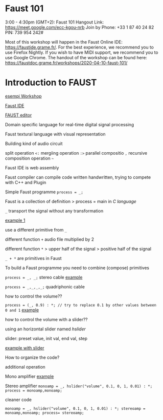# Faust 101

3:00 - 4:30pm (GMT+2): Faust 101
Hangout Link: https://meet.google.com/ecc-kgou-nrb
Join by Phone: +33 1 87 40 24 82‬ PIN: ‪739 954 242‬#

Most of this workshop will happen in the Faust Online IDE: https://faustide.grame.fr/. For the best experience, we recommend you to use Firefox Nightly. If you wish to have MIDI support, we recommend you to use Google Chrome. The handout of the workshop can be found here: https://faustdoc.grame.fr/workshops/2020-04-10-faust-101/

# Introduction to FAUST

[esempi Workshop](https://faustdoc.grame.fr/workshops/2020-04-10-faust-101/)

[Faust IDE](https://faust.grame.fr/ide/)

[FAUST editor](https://fausteditor.grame.fr)

Domain specific language for real-time digital signal processing

Faust textural language with visual representation

Building kind of audio circuit

split operation `<:`
mergiing operation `:>`
parallel compositio `,`
recursive composition operation `~`

Faust IDE is web assembly

Faust compiler can compile code written handwritten, trying to compete with C++ and Plugin

Simple Faust programme `process = _;`

Faust is a collection of definition > process = main in _C language_

`_` transport the signal without any transformation

[example 1](https://faustide.grame.fr/?code=https://faustdoc.grame.fr/workshops/2020-04-10-faust-101/exfaust0/exfaust0.dsp)

use a different primitive from `_`

different function `+` audio file  multiplied by 2

different function `*` > upper half of the signal > positive half of the signal

`_ + *` are primitives in Faust

To build a Faust programme you need to combine (compose) primitives

`process = _, _;` stereo cable [example](https://faustide.grame.fr/?code=https://faustdoc.grame.fr/workshops/2020-04-10-faust-101/exfaust3/exfaust3.dsp)

`process = _,_,_,_;` quadriphonic cable

how to control the volume??

`process = (_, 0.9) : *; // try to replace 0.1 by other values between 0 and 1`
[example](https://faustide.grame.fr/?code=https://faustdoc.grame.fr/workshops/2020-04-10-faust-101/exfaust4/exfaust4.dsp)

how to control the volume with a slider??

using an horizontal slider named _hslider_

slider: preset value, init val, end val, step

[example with slider](https://faustide.grame.fr/?code=https://faustdoc.grame.fr/workshops/2020-04-10-faust-101/exfaust5/exfaust5.dsp)

How to organize the code?

additional operation

Mono amplifier
[example](https://faustide.grame.fr/?code=https://faustdoc.grame.fr/workshops/2020-04-10-faust-101/exfaust6/exfaust6.dsp)

Stereo amplifier
`monoamp = _, hslider("volume", 0.1, 0, 1, 0.01) : *;
process = monoamp,monoamp;`

cleaner code

`monoamp = _, hslider("volume", 0.1, 0, 1, 0.01) : *;
stereoamp = monoamp,monoamp;
process= stereoamp;`
